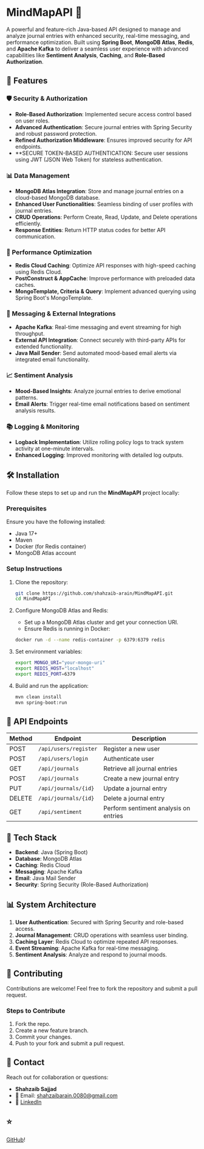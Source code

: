 # MindMapAPI 🧠

A powerful and feature-rich Java-based API designed to manage and analyze journal entries with enhanced security, real-time messaging, and performance optimization. Built using **Spring Boot**, **MongoDB Atlas**, **Redis**, and **Apache Kafka** to deliver a seamless user experience with advanced capabilities like **Sentiment Analysis**, **Caching**, and **Role-Based Authorization**.

## 🌟 Features

### 🛡️ Security & Authorization

- **Role-Based Authorization**: Implemented secure access control based on user roles.
- **Advanced Authentication**: Secure journal entries with Spring Security and robust password protection.
- **Refined Authorization Middleware**: Ensures improved security for API endpoints.
- **SECURE TOKEN-BASED AUTHENTICATION: Secure user sessions using JWT (JSON Web Token) for stateless authentication.

### 📊 Data Management
- **MongoDB Atlas Integration**: Store and manage journal entries on a cloud-based MongoDB database.
- **Enhanced User Functionalities**: Seamless binding of user profiles with journal entries.
- **CRUD Operations**: Perform Create, Read, Update, and Delete operations efficiently.
- **Response Entities**: Return HTTP status codes for better API communication.

### 🚀 Performance Optimization
- **Redis Cloud Caching**: Optimize API responses with high-speed caching using Redis Cloud.
- **PostConstruct & AppCache**: Improve performance with preloaded data caches.
- **MongoTemplate, Criteria & Query**: Implement advanced querying using Spring Boot's MongoTemplate.

### 📢 Messaging & External Integrations
- **Apache Kafka**: Real-time messaging and event streaming for high throughput.
- **External API Integration**: Connect securely with third-party APIs for extended functionality.
- **Java Mail Sender**: Send automated mood-based email alerts via integrated email functionality.

### 📈 Sentiment Analysis
- **Mood-Based Insights**: Analyze journal entries to derive emotional patterns.
- **Email Alerts**: Trigger real-time email notifications based on sentiment analysis results.

### 📚 Logging & Monitoring
- **Logback Implementation**: Utilize rolling policy logs to track system activity at one-minute intervals.
- **Enhanced Logging**: Improved monitoring with detailed log outputs.

## 🛠️ Installation

Follow these steps to set up and run the **MindMapAPI** project locally:

### Prerequisites
Ensure you have the following installed:
- Java 17+
- Maven
- Docker (for Redis container)
- MongoDB Atlas account

### Setup Instructions

1. Clone the repository:

   ```bash
   git clone https://github.com/shahzaib-arain/MindMapAPI.git
   cd MindMapAPI
   ```

2. Configure MongoDB Atlas and Redis:

   - Set up a MongoDB Atlas cluster and get your connection URI.
   - Ensure Redis is running in Docker:

   ```bash
   docker run -d --name redis-container -p 6379:6379 redis
   ```

3. Set environment variables:

   ```bash
   export MONGO_URI="your-mongo-uri"
   export REDIS_HOST="localhost"
   export REDIS_PORT=6379
   ```

4. Build and run the application:

   ```bash
   mvn clean install
   mvn spring-boot:run
   ```

## 📌 API Endpoints

| Method | Endpoint                 | Description                            |
|--------|--------------------------|----------------------------------------|
| POST   | `/api/users/register`    | Register a new user                    |
| POST   | `/api/users/login`       | Authenticate user                      |
| GET    | `/api/journals`          | Retrieve all journal entries           |
| POST   | `/api/journals`          | Create a new journal entry             |
| PUT    | `/api/journals/{id}`     | Update a journal entry                 |
| DELETE | `/api/journals/{id}`     | Delete a journal entry                 |
| GET    | `/api/sentiment`         | Perform sentiment analysis on entries  |

## 🧰 Tech Stack

- **Backend**: Java (Spring Boot)
- **Database**: MongoDB Atlas
- **Caching**: Redis Cloud
- **Messaging**: Apache Kafka
- **Email**: Java Mail Sender
- **Security**: Spring Security (Role-Based Authorization)

## 📊 System Architecture

1. **User Authentication**: Secured with Spring Security and role-based access.
2. **Journal Management**: CRUD operations with seamless user binding.
3. **Caching Layer**: Redis Cloud to optimize repeated API responses.
4. **Event Streaming**: Apache Kafka for real-time messaging.
5. **Sentiment Analysis**: Analyze and respond to journal moods.

## 🤝 Contributing

Contributions are welcome! Feel free to fork the repository and submit a pull request.

### Steps to Contribute
1. Fork the repo.
2. Create a new feature branch.
3. Commit your changes.
4. Push to your fork and submit a pull request.

## 📧 Contact

Reach out for collaboration or questions:

- **Shahzaib Sajjad**  
- 📧 Email: shahzaibarain.0080@gmail.com  
- 🔗 [LinkedIn](https://www.linkedin.com/in/shahzaib-arain-373a02276)  

## ⭐ 

[GitHub](https://github.com/shahzaib-arain/MindMapAPI)!

